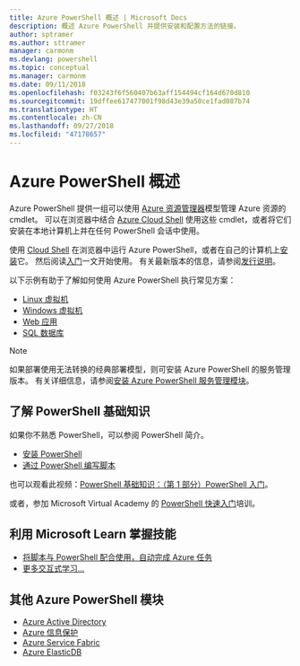 ```yaml
---
title: Azure PowerShell 概述 | Microsoft Docs
description: 概述 Azure PowerShell 并提供安装和配置方法的链接。
author: sptramer
ms.author: sttramer
manager: carmonm
ms.devlang: powershell
ms.topic: conceptual
ms.manager: carmonm
ms.date: 09/11/2018
ms.openlocfilehash: f03243f6f560407b63aff154494cf164d670d810
ms.sourcegitcommit: 19dffee617477001f98d43e39a50ce1fad087b74
ms.translationtype: HT
ms.contentlocale: zh-CN
ms.lasthandoff: 09/27/2018
ms.locfileid: "47178657"
---
```

# <a name="overview-of-azure-powershell"></a>Azure PowerShell 概述

Azure PowerShell 提供一组可以使用 [Azure 资源管理器](/azure/azure-resource-manager/resource-group-overview)模型管理 Azure 资源的 cmdlet。 可以在浏览器中结合 [Azure Cloud Shell](/azure/cloud-shell/overview) 使用这些 cmdlet，或者将它们安装在本地计算机上并在任何 PowerShell 会话中使用。

使用 [Cloud Shell](/azure/cloud-shell/overview) 在浏览器中运行 Azure PowerShell，或者在自己的计算机上[安装](install-azurerm-ps.md)它。 然后阅读[入门](get-started-azureps.md)一文开始使用。 有关最新版本的信息，请参阅[发行说明](release-notes-azureps.md)。

以下示例有助于了解如何使用 Azure PowerShell 执行常见方案：

* [Linux 虚拟机](/azure/virtual-machines/virtual-machines-linux-powershell-samples?toc=/powershell/azure/toc.json)
* [Windows 虚拟机](/azure/virtual-machines/virtual-machines-windows-powershell-samples?toc=/powershell/azure/toc.json)
* [Web 应用](/azure/app-service-web/app-service-powershell-samples?toc=/powershell/azure/toc.json)
* [SQL 数据库](/azure/sql-database/sql-database-powershell-samples?toc=/powershell/azure/toc.json)

> [!NOTE]
> 如果部署使用无法转换的经典部署模型，则可安装 Azure PowerShell 的服务管理版本。 有关详细信息，请参阅[安装 Azure PowerShell 服务管理模块](/powershell/azure/servicemanagement/install-azure-ps)。

## <a name="learn-powershell-basics"></a>了解 PowerShell 基础知识

如果你不熟悉 PowerShell，可以参阅 PowerShell 简介。

* [安装 PowerShell](/powershell/scripting/setup/installing-windows-powershell)
* [通过 PowerShell 编写脚本](/powershell/scripting/powershell-scripting)

也可以观看此视频：[PowerShell 基础知识：（第 1 部分）PowerShell 入门](https://channel9.msdn.com/Blogs/Taste-of-Premier/PowerShellBasicsPart1)。

或者，参加 Microsoft Virtual Academy 的 [PowerShell 快速入门](https://mva.microsoft.com/liveevents/powershell-jumpstart)培训。

## <a name="build-your-skills-with-microsoft-learn"></a>利用 Microsoft Learn 掌握技能

- [将脚本与 PowerShell 配合使用，自动完成 Azure 任务](/learn/modules/automate-azure-tasks-with-powershell/)
- [更多交互式学习...](/learn/browse/?term=powershell)

## <a name="other-azure-powershell-modules"></a>其他 Azure PowerShell 模块

* [Azure Active Directory](/powershell/azure/active-directory/)
* [Azure 信息保护](/powershell/azure/aip/)
* [Azure Service Fabric](/powershell/azure/service-fabric/)
* [Azure ElasticDB](/powershell/azure/elasticdbjobs/)
